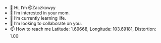 - 👋 Hi, I’m @Zaczkowyy
- 👀 I’m interested in your mom.
- 🌱 I’m currently learning life.
- 💞️ I’m looking to collaborate on you.
- 📫 How to reach me Latitude: 1.69668, Longitude: 103.69181, Distortion: 1.00 

<!---
Zaczkowyy/Zaczkowyy is a ✨ special ✨ repository because its `README.md` (this file) appears on your GitHub profile.
You can click the Preview link to take a look at your changes.
--->
